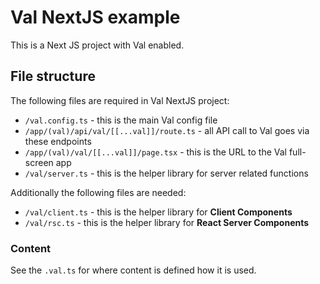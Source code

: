 # Val NextJS example

This is a Next JS project with Val enabled.

## File structure

The following files are required in Val NextJS project:

- `/val.config.ts` - this is the main Val config file
- `/app/(val)/api/val/[[...val]]/route.ts` - all API call to Val goes via these endpoints
- `/app/(val)/val/[[...val]]/page.tsx` - this is the URL to the Val full-screen app
- `/val/server.ts` - this is the helper library for server related functions

Additionally the following files are needed:

- `/val/client.ts` - this is the helper library for **Client Components**
- `/val/rsc.ts` - this is the helper library for **React Server Components**

### Content

See the `.val.ts` for where content is defined how it is used.
